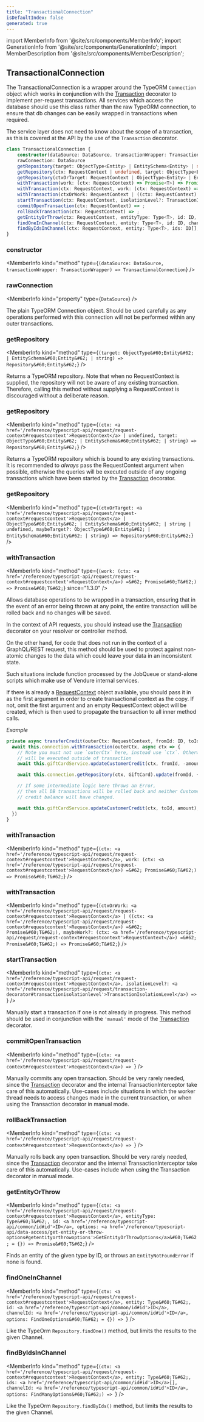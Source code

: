 ```yaml
---
title: "TransactionalConnection"
isDefaultIndex: false
generated: true
---
```

<!-- This file was generated from the Vendure source. Do not modify. Instead, re-run the "docs:build" script -->
import MemberInfo from '@site/src/components/MemberInfo';
import GenerationInfo from '@site/src/components/GenerationInfo';
import MemberDescription from '@site/src/components/MemberDescription';


## TransactionalConnection

<GenerationInfo sourceFile="packages/core/src/connection/transactional-connection.ts" sourceLine="40" packageName="@bb-vendure/core" />

The TransactionalConnection is a wrapper around the TypeORM `Connection` object which works in conjunction
with the <a href='/reference/typescript-api/request/transaction-decorator#transaction'>Transaction</a> decorator to implement per-request transactions. All services which access the
database should use this class rather than the raw TypeORM connection, to ensure that db changes can be
easily wrapped in transactions when required.

The service layer does not need to know about the scope of a transaction, as this is covered at the
API by the use of the `Transaction` decorator.

```ts title="Signature"
class TransactionalConnection {
    constructor(dataSource: DataSource, transactionWrapper: TransactionWrapper)
    rawConnection: DataSource
    getRepository(target: ObjectType<Entity> | EntitySchema<Entity> | string) => Repository<Entity>;
    getRepository(ctx: RequestContext | undefined, target: ObjectType<Entity> | EntitySchema<Entity> | string) => Repository<Entity>;
    getRepository(ctxOrTarget: RequestContext | ObjectType<Entity> | EntitySchema<Entity> | string | undefined, maybeTarget?: ObjectType<Entity> | EntitySchema<Entity> | string) => Repository<Entity>;
    withTransaction(work: (ctx: RequestContext) => Promise<T>) => Promise<T>;
    withTransaction(ctx: RequestContext, work: (ctx: RequestContext) => Promise<T>) => Promise<T>;
    withTransaction(ctxOrWork: RequestContext | ((ctx: RequestContext) => Promise<T>), maybeWork?: (ctx: RequestContext) => Promise<T>) => Promise<T>;
    startTransaction(ctx: RequestContext, isolationLevel?: TransactionIsolationLevel) => ;
    commitOpenTransaction(ctx: RequestContext) => ;
    rollBackTransaction(ctx: RequestContext) => ;
    getEntityOrThrow(ctx: RequestContext, entityType: Type<T>, id: ID, options: GetEntityOrThrowOptions<T> = {}) => Promise<T>;
    findOneInChannel(ctx: RequestContext, entity: Type<T>, id: ID, channelId: ID, options: FindOneOptions<T> = {}) => ;
    findByIdsInChannel(ctx: RequestContext, entity: Type<T>, ids: ID[], channelId: ID, options: FindManyOptions<T>) => ;
}
```

<div className="members-wrapper">

### constructor

<MemberInfo kind="method" type={`(dataSource: DataSource, transactionWrapper: TransactionWrapper) => TransactionalConnection`}   />


### rawConnection

<MemberInfo kind="property" type={`DataSource`}   />

The plain TypeORM Connection object. Should be used carefully as any operations
performed with this connection will not be performed within any outer
transactions.
### getRepository

<MemberInfo kind="method" type={`(target: ObjectType&#60;Entity&#62; | EntitySchema&#60;Entity&#62; | string) => Repository&#60;Entity&#62;`}   />

Returns a TypeORM repository. Note that when no RequestContext is supplied, the repository will not
be aware of any existing transaction. Therefore, calling this method without supplying a RequestContext
is discouraged without a deliberate reason.
### getRepository

<MemberInfo kind="method" type={`(ctx: <a href='/reference/typescript-api/request/request-context#requestcontext'>RequestContext</a> | undefined, target: ObjectType&#60;Entity&#62; | EntitySchema&#60;Entity&#62; | string) => Repository&#60;Entity&#62;`}   />

Returns a TypeORM repository which is bound to any existing transactions. It is recommended to _always_ pass
the RequestContext argument when possible, otherwise the queries will be executed outside of any
ongoing transactions which have been started by the <a href='/reference/typescript-api/request/transaction-decorator#transaction'>Transaction</a> decorator.
### getRepository

<MemberInfo kind="method" type={`(ctxOrTarget: <a href='/reference/typescript-api/request/request-context#requestcontext'>RequestContext</a> | ObjectType&#60;Entity&#62; | EntitySchema&#60;Entity&#62; | string | undefined, maybeTarget?: ObjectType&#60;Entity&#62; | EntitySchema&#60;Entity&#62; | string) => Repository&#60;Entity&#62;`}   />


### withTransaction

<MemberInfo kind="method" type={`(work: (ctx: <a href='/reference/typescript-api/request/request-context#requestcontext'>RequestContext</a>) =&#62; Promise&#60;T&#62;) => Promise&#60;T&#62;`}  since="1.3.0"  />

Allows database operations to be wrapped in a transaction, ensuring that in the event of an error being
thrown at any point, the entire transaction will be rolled back and no changes will be saved.

In the context of API requests, you should instead use the <a href='/reference/typescript-api/request/transaction-decorator#transaction'>Transaction</a> decorator on your resolver or
controller method.

On the other hand, for code that does not run in the context of a GraphQL/REST request, this method
should be used to protect against non-atomic changes to the data which could leave your data in an
inconsistent state.

Such situations include function processed by the JobQueue or stand-alone scripts which make use
of Vendure internal services.

If there is already a <a href='/reference/typescript-api/request/request-context#requestcontext'>RequestContext</a> object available, you should pass it in as the first
argument in order to create transactional context as the copy. If not, omit the first argument and an empty
RequestContext object will be created, which is then used to propagate the transaction to
all inner method calls.

*Example*

```ts
private async transferCredit(outerCtx: RequestContext, fromId: ID, toId: ID, amount: number) {
  await this.connection.withTransaction(outerCtx, async ctx => {
    // Note you must not use `outerCtx` here, instead use `ctx`. Otherwise, this query
    // will be executed outside of transaction
    await this.giftCardService.updateCustomerCredit(ctx, fromId, -amount);

    await this.connection.getRepository(ctx, GiftCard).update(fromId, { transferred: true })

    // If some intermediate logic here throws an Error,
    // then all DB transactions will be rolled back and neither Customer's
    // credit balance will have changed.

    await this.giftCardService.updateCustomerCredit(ctx, toId, amount);
  })
}
```
### withTransaction

<MemberInfo kind="method" type={`(ctx: <a href='/reference/typescript-api/request/request-context#requestcontext'>RequestContext</a>, work: (ctx: <a href='/reference/typescript-api/request/request-context#requestcontext'>RequestContext</a>) =&#62; Promise&#60;T&#62;) => Promise&#60;T&#62;`}   />


### withTransaction

<MemberInfo kind="method" type={`(ctxOrWork: <a href='/reference/typescript-api/request/request-context#requestcontext'>RequestContext</a> | ((ctx: <a href='/reference/typescript-api/request/request-context#requestcontext'>RequestContext</a>) =&#62; Promise&#60;T&#62;), maybeWork?: (ctx: <a href='/reference/typescript-api/request/request-context#requestcontext'>RequestContext</a>) =&#62; Promise&#60;T&#62;) => Promise&#60;T&#62;`}   />


### startTransaction

<MemberInfo kind="method" type={`(ctx: <a href='/reference/typescript-api/request/request-context#requestcontext'>RequestContext</a>, isolationLevel?: <a href='/reference/typescript-api/request/transaction-decorator#transactionisolationlevel'>TransactionIsolationLevel</a>) => `}   />

Manually start a transaction if one is not already in progress. This method should be used in
conjunction with the `'manual'` mode of the <a href='/reference/typescript-api/request/transaction-decorator#transaction'>Transaction</a> decorator.
### commitOpenTransaction

<MemberInfo kind="method" type={`(ctx: <a href='/reference/typescript-api/request/request-context#requestcontext'>RequestContext</a>) => `}   />

Manually commits any open transaction. Should be very rarely needed, since the <a href='/reference/typescript-api/request/transaction-decorator#transaction'>Transaction</a> decorator
and the internal TransactionInterceptor take care of this automatically. Use-cases include situations
in which the worker thread needs to access changes made in the current transaction, or when using the
Transaction decorator in manual mode.
### rollBackTransaction

<MemberInfo kind="method" type={`(ctx: <a href='/reference/typescript-api/request/request-context#requestcontext'>RequestContext</a>) => `}   />

Manually rolls back any open transaction. Should be very rarely needed, since the <a href='/reference/typescript-api/request/transaction-decorator#transaction'>Transaction</a> decorator
and the internal TransactionInterceptor take care of this automatically. Use-cases include when using the
Transaction decorator in manual mode.
### getEntityOrThrow

<MemberInfo kind="method" type={`(ctx: <a href='/reference/typescript-api/request/request-context#requestcontext'>RequestContext</a>, entityType: Type&#60;T&#62;, id: <a href='/reference/typescript-api/common/id#id'>ID</a>, options: <a href='/reference/typescript-api/data-access/get-entity-or-throw-options#getentityorthrowoptions'>GetEntityOrThrowOptions</a>&#60;T&#62; = {}) => Promise&#60;T&#62;`}   />

Finds an entity of the given type by ID, or throws an `EntityNotFoundError` if none
is found.
### findOneInChannel

<MemberInfo kind="method" type={`(ctx: <a href='/reference/typescript-api/request/request-context#requestcontext'>RequestContext</a>, entity: Type&#60;T&#62;, id: <a href='/reference/typescript-api/common/id#id'>ID</a>, channelId: <a href='/reference/typescript-api/common/id#id'>ID</a>, options: FindOneOptions&#60;T&#62; = {}) => `}   />

Like the TypeOrm `Repository.findOne()` method, but limits the results to
the given Channel.
### findByIdsInChannel

<MemberInfo kind="method" type={`(ctx: <a href='/reference/typescript-api/request/request-context#requestcontext'>RequestContext</a>, entity: Type&#60;T&#62;, ids: <a href='/reference/typescript-api/common/id#id'>ID</a>[], channelId: <a href='/reference/typescript-api/common/id#id'>ID</a>, options: FindManyOptions&#60;T&#62;) => `}   />

Like the TypeOrm `Repository.findByIds()` method, but limits the results to
the given Channel.


</div>
